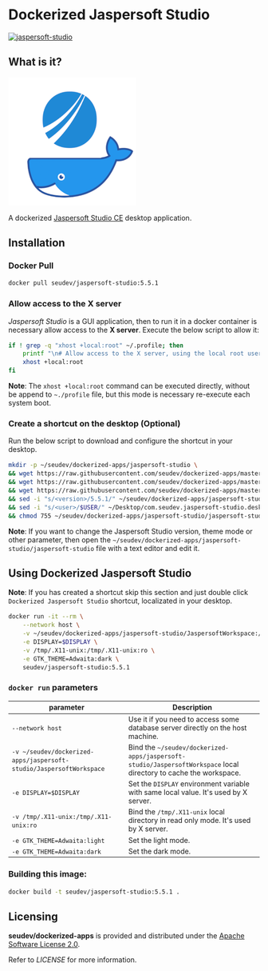 # Dockerized Jaspersoft Studio

[![jaspersoft-studio](http://dockeri.co/image/seudev/jaspersoft-studio)](https://hub.docker.com/r/seudev/jaspersoft-studio)

## What is it?

![dockerized-jaspersoft-studio-256px](https://raw.githubusercontent.com/seudev/dockerized-apps/master/jaspersoft-studio/dockerized-jaspersoft-studio-256px.png)

A dockerized [Jaspersoft Studio CE](https://community.jaspersoft.com/project/jaspersoft-studio) desktop application.

## Installation

### Docker Pull

```sh
docker pull seudev/jaspersoft-studio:5.5.1
```

### Allow access to the X server

*Jaspersoft Studio* is a GUI application, then to run it in a docker container is necessary allow access to the **X server**. Execute the below script to allow it:

```sh
if ! grep -q "xhost +local:root" ~/.profile; then
    printf "\n# Allow access to the X server, using the local root user\nxhost +local:root\n" >> ~/.profile
    xhost +local:root
fi
```

**Note**: The `xhost +local:root` command can be executed directly, without be append to `~./profile` file, but this mode is necessary re-execute each system boot.

### Create a shortcut on the desktop (Optional)

Run the below script to download and configure the shortcut in your desktop.

```sh
mkdir -p ~/seudev/dockerized-apps/jaspersoft-studio \
&& wget https://raw.githubusercontent.com/seudev/dockerized-apps/master/jaspersoft-studio/jaspersoft-studio -O ~/seudev/dockerized-apps/jaspersoft-studio/jaspersoft-studio \
&& wget https://raw.githubusercontent.com/seudev/dockerized-apps/master/jaspersoft-studio/dockerized-jaspersoft-studio-256px.png -O ~/seudev/dockerized-apps/jaspersoft-studio/dockerized-jaspersoft-studio-256px.png \
&& wget https://raw.githubusercontent.com/seudev/dockerized-apps/master/jaspersoft-studio/com.seudev.jaspersoft-studio.desktop -O ~/Desktop/com.seudev.jaspersoft-studio.desktop \
&& sed -i "s/<version>/5.5.1/" ~/seudev/dockerized-apps/jaspersoft-studio/jaspersoft-studio \
&& sed -i "s/<user>/$USER/" ~/Desktop/com.seudev.jaspersoft-studio.desktop \
&& chmod 755 ~/seudev/dockerized-apps/jaspersoft-studio/jaspersoft-studio ~/Desktop/com.seudev.jaspersoft-studio.desktop
```

**Note**: If you want to change the Jaspersoft Studio version, theme mode or other parameter, then open the `~/seudev/dockerized-apps/jaspersoft-studio/jaspersoft-studio` file with a text editor and edit it.

## Using Dockerized Jaspersoft Studio

**Note**: If you has created a shortcut skip this section and just double click `Dockerized Jaspersoft Studio` shortcut, localizated in your desktop.

```sh
docker run -it --rm \
    --network host \
    -v ~/seudev/dockerized-apps/jaspersoft-studio/JaspersoftWorkspace:/root/JaspersoftWorkspace \
    -e DISPLAY=$DISPLAY \
    -v /tmp/.X11-unix:/tmp/.X11-unix:ro \
    -e GTK_THEME=Adwaita:dark \
    seudev/jaspersoft-studio:5.5.1
```

### `docker run` parameters

| **parameter**                                                       | **Description**                                                                                                   |
| ------------------------------------------------------------------- | ----------------------------------------------------------------------------------------------------------------- |
| `--network host`                                                    | Use it if you need to access some database server directly on the host machine.                                   |
| `-v ~/seudev/dockerized-apps/jaspersoft-studio/JaspersoftWorkspace` | Bind the `~/seudev/dockerized-apps/jaspersoft-studio/JaspersoftWorkspace` local directory to cache the workspace. |
| `-e DISPLAY=$DISPLAY`                                               | Set the `DISPLAY` environment variable with same local value. It's used by X server.                              |
| `-v /tmp/.X11-unix:/tmp/.X11-unix:ro`                               | Bind the `/tmp/.X11-unix` local directory in read only mode. It's used by X server.                               |
| `-e GTK_THEME=Adwaita:light`                                        | Set the light mode.                                                                                               |
| `-e GTK_THEME=Adwaita:dark`                                         | Set the dark mode.                                                                                                |

### Building this image:

```sh
docker build -t seudev/jaspersoft-studio:5.5.1 .
```

## Licensing

**seudev/dockerized-apps** is provided and distributed under the [Apache Software License 2.0](http://www.apache.org/licenses/LICENSE-2.0).

Refer to *LICENSE* for more information.
